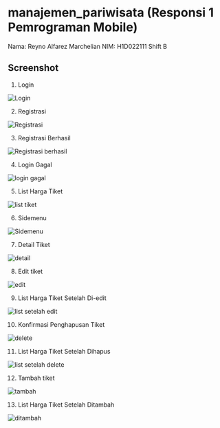# manajemen_pariwisata (Responsi 1 Pemrograman Mobile)

Nama: Reyno Alfarez Marchelian
NIM: H1D022111
Shift B

## Screenshot

1. Login

![Login](login.png)

2. Registrasi

![Registrasi](registrasi.png)

3. Registrasi Berhasil

![Registrasi berhasil](registrasi_berhasil.png)

4. Login Gagal

![login gagal](login_gagal.png)

5. List Harga Tiket

![list tiket](list_tiket.png)

6. Sidemenu

![Sidemenu](sidemenu.png)

7. Detail Tiket

![detail](detail_tiket.png)

8. Edit tiket

![edit](edit.png)

9. List Harga Tiket Setelah Di-edit

![list setelah edit](list_edited.png)

10. Konfirmasi Penghapusan Tiket

![delete](delete.png)

11. List Harga Tiket Setelah Dihapus

![list setelah delete](list_deleted.png)

12. Tambah tiket

![tambah](tambah.png)

13. List Harga Tiket Setelah Ditambah

![ditambah](list_new.png)
